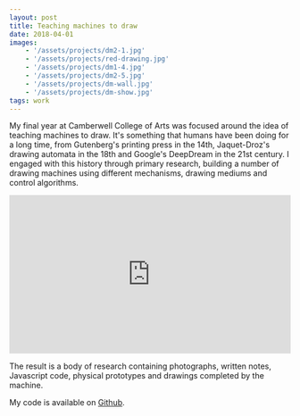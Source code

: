 ```yaml
---
layout: post
title: Teaching machines to draw
date: 2018-04-01
images:
    - '/assets/projects/dm2-1.jpg'
    - '/assets/projects/red-drawing.jpg'
    - '/assets/projects/dm1-4.jpg'
    - '/assets/projects/dm2-5.jpg'
    - '/assets/projects/dm-wall.jpg'
    - '/assets/projects/dm-show.jpg'
tags: work
---
```


My final year at Camberwell College of Arts was focused around the idea of teaching machines to draw. It's something that humans have been doing for a long time, from Gutenberg's printing press in the 14th, Jaquet-Droz's drawing automata in the 18th and Google's DeepDream in the 21st century. I engaged with this history through primary research, building a number of drawing machines using different mechanisms, drawing mediums and control algorithms.


<div style="padding:56.25% 0 0 0;position:relative;"><iframe src="https://player.vimeo.com/video/271333952?color=ffffff&title=0&byline=0&portrait=0" style="position:absolute;top:0;left:0;width:100%;height:100%;" frameborder="0" webkitallowfullscreen mozallowfullscreen allowfullscreen></iframe></div><script src="https://player.vimeo.com/api/player.js"></script>

The result is a body of research containing photographs, written notes, Javascript code, physical prototypes and drawings completed by the machine.

My code is available on [Github](https://github.com/awesomephant).